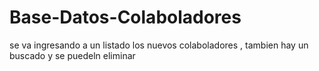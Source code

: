 # Base-Datos-Colaboladores
se va ingresando a un listado los nuevos colaboladores , tambien hay un buscado y se puedeln eliminar 
